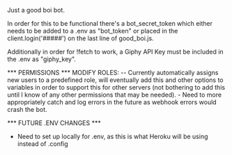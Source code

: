 Just a good boi bot. 

In order for this to be functional there's a bot_secret_token which either needs to be added to a .env as "bot_token" or placed in the client.login('#####') on the last line of good_boi.js.

Additionally in order for !fetch to work, a Giphy API Key must be included in the .env as "giphy_key".

*** PERMISSIONS ***
MODIFY ROLES:
  -- Currently automatically assigns new users to a predefined role, will eventually add this and other options to variables in order to support this for other servers (not bothering to add this until I know of any other permissions that may be needed).
      - Need to more appropriately catch and log errors in the future as webhook errors would crash the bot.


*** FUTURE .ENV CHANGES ***

- Need to set up locally for .env, as this is what Heroku will be using instead of .config